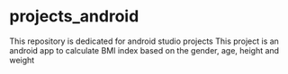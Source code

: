 # projects_android
This repository is dedicated for android studio projects
This project is an android app to calculate BMI index based on the gender, age, height and weight
